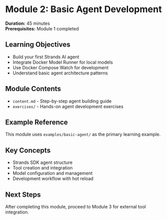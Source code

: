 # Module 2: Basic Agent Development

**Duration:** 45 minutes  
**Prerequisites:** Module 1 completed

## Learning Objectives

- Build your first Strands AI agent
- Integrate Docker Model Runner for local models
- Use Docker Compose Watch for development
- Understand basic agent architecture patterns

## Module Contents

- `content.md` - Step-by-step agent building guide
- `exercises/` - Hands-on agent development exercises

## Example Reference

This module uses `examples/basic-agent/` as the primary learning example.

## Key Concepts

- Strands SDK agent structure
- Tool creation and integration
- Model configuration and management
- Development workflow with hot reload

## Next Steps

After completing this module, proceed to Module 3 for external tool integration.